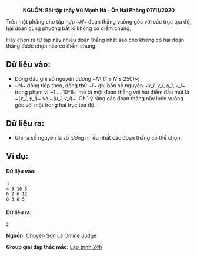 **<center>NGUỒN: Bài tập thầy Vũ Mạnh Hà - Ôn Hải Phòng 07/11/2020</center>**

Trên mặt phẳng cho tập hợp ~𝑁~ đoạn thẳng vuông góc với các trục tọa độ, hai đoạn cùng phương bất kì không có điểm chung.

Hãy chọn ra từ tập này nhiều đoạn thẳng nhất sao cho không có hai đoạn thẳng được chọn nào có điểm chung.

## Dữ liệu vào:
- Dòng đầu ghi số nguyên dương ~𝑁\ (1 ≤ 𝑁 ≤ 250)~;
- ~N~ dòng tiếp theo, dòng thứ ~𝑖~ ghi bốn số nguyên ~𝑥_𝑖, 𝑦_𝑖, 𝑢_𝑖, 𝑣_𝑖~ trong phạm vi ~1 … 10^6~ mô tả một đoạn thẳng với hai điểm đầu mút là ~(𝑥_𝑖, 𝑦_𝑖)~ và ~(𝑢_𝑖, 𝑣_𝑖)~. Chú ý rằng các đoạn thẳng này luôn vuông góc với một trong hai trục tọa độ.

## Dữ liệu ra:
- Ghi ra số nguyên là số lượng nhiều nhất các đoạn thẳng có thể chọn.

## Ví dụ:
#### Dữ liệu vào:
```
3
4 5 10 5
6 2 6 12
8 3 8 5
```

#### Dữ liệu ra:
```
2
```
**Nguồn:** [Chuyên Sơn La Online Judge](http://csloj.ddns.net/)

**Group giải đáp thắc mắc:** [Lập trình 24h](https://www.facebook.com/groups/1386904321519984)
